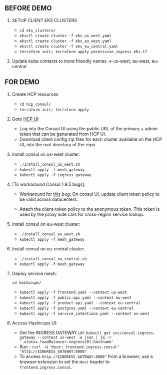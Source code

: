 ## BEFORE DEMO

1. SETUP CLIENT EKS CLUSTERS

    * `cd eks_clusters/`
    * `eksctl create cluster -f eks_us_west.yaml`
    * `eksctl create cluster -f eks_eu_west.yaml`
    * `eksctl create cluster -f eks_eu_central.yaml`
    * `terraform init; terraform apply permissive_ingress_eks.tf`

3. Update kube contexts to more friendly names -> us-west, eu-west, eu-central


## FOR DEMO

1. Create HCP resources
    * `cd hcp_consul/`
    * `terraform init; terraform apply`

2. Goto [HCP UI](https://portal.cloud.hashicorp.com/):

    * Log into the Consul UI using the public URL of the primary + admin token that can be generated from HCP UI.
    * Download client config zip files for each cluster available on the HCP UI, into the root directory of the repo.

3. Install consul on us-west cluster:

    * `./install_consul_us_west.sh`
    * `kubectl apply -f mesh_gateway`
    * `kubectl apply -f ingress_gateway`

4. [To workaround Consul 1.9.5 bugs]:

    * Workaround for [this](https://github.com/hashicorp/consul-k8s/issues/518) bug: On consul UI, update client token policy to be valid across datacenters.

    * Attach the client-token policy to the anonymous token. This token is used by the proxy side cars for cross-region service lookup.

5. Install consul on eu-west cluster:

    * `./install_consul_eu_west.sh`
    * `kubectl apply -f mesh_gateway`

5. Install consul on eu-central cluster:

    * `./install_consul_eu_central.sh`
    * `kubectl apply -f mesh_gateway`

6. Deploy service mesh:

    `cd hashicups/`

    * `kubectl apply -f frontend.yaml --context us-west`
    * `kubectl apply -f public-api.yaml --context eu-west`
    * `kubectl apply -f product-api.yaml --context eu-central`
    * `kubectl apply -f postgres.yaml --context eu-central`
    * `kubectl apply -f service_intentions.yaml --context us-west`

7. Access Hashicups UI:

    * Get the INGRESS GATEWAY url: `kubectl get svc/consul-ingress-gateway --context us-west -o json | jq -r '.status.loadBalancer.ingress[0].hostname'`
    * Run - `curl -H "Host: frontend.ingress.consul" "http://$INGRESS_GATEWAY:8080"`
    * To access `http://$INGRESS_GATEWAY:8080"` from a browser, use a browser extension to set the `Host` header to `frontend.ingress.consul`.